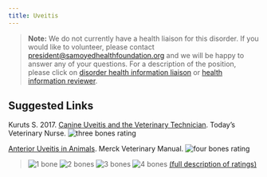 ```yaml
---
title: Uveitis
---
```

> **Note:** We do not currently have a health liaison for this disorder.
> If you would like to volunteer, please contact
> [president@samoyedhealthfoundation.org](mailto:president@samoyedhealthfoundation.org?subject=Questions%20about%20becoming%20a%20Health%20Information%20Liaison%20or%20Reviewer)
> and we will be happy to answer any of your questions.
> For a description of the position, please click on
> [disorder health information liaison](/become-a-health-information-liaison)
> or
> [health information reviewer](/become-a-health-information-reviewer).

## Suggested Links

Kuruts S. 2017. [Canine Uveitis and the Veterinary Technician](https://todaysveterinarynurse.com/articles/canine-uveitis-and-the-veterinary-technician/).  Today’s Veterinary Nurse. ![three bones
rating](/img/3-bones.gif)

[Anterior Uveitis in Animals](https://www.merckvetmanual.com/emergency-medicine-and-critical-care/ophthalmic-emergencies/anterior-uveitis-in-animals?query=uveitis). Merck Veterinary Manual. ![four bones
rating](/img/4-bones.gif)

> ![1 bone](/img/1-bone.gif)
> ![2 bones](/img/2-bones.gif)
> ![3 bones](/img/3-bones.gif)
> ![4 bones](/img/4-bones.gif)
> [(full description of ratings)](/diseases/ratings-what-do-they-mean)